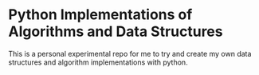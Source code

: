# Python Implementations of Algorithms and Data Structures
This is a personal experimental repo for me to try and create my own data structures and algorithm implementations with python. 
